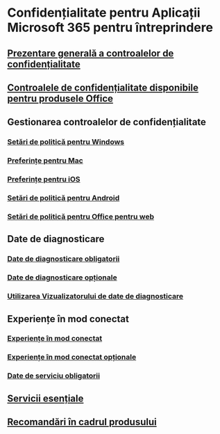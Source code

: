 # Confidențialitate pentru Aplicații Microsoft 365 pentru întreprindere

## [Prezentare generală a controalelor de confidențialitate](overview-privacy-controls.md)
## [Controalele de confidențialitate disponibile pentru produsele Office](products-versions-privacy-controls.md)

## Gestionarea controalelor de confidențialitate
### [Setări de politică pentru Windows](manage-privacy-controls.md)
### [Preferințe pentru Mac](mac-privacy-preferences.md)
### [Preferințe pentru iOS](ios-privacy-preferences.md)
### [Setări de politică pentru Android](android-privacy-controls.md)
### [Setări de politică pentru Office pentru web](office-web-privacy-controls.md)

## Date de diagnosticare
### [Date de diagnosticare obligatorii](required-diagnostic-data.md)
### [Date de diagnosticare opționale](optional-diagnostic-data.md)
### [Utilizarea Vizualizatorului de date de diagnosticare](https://support.microsoft.com/office/cf761ce9-d805-4c60-a339-4e07f3182855)

## Experiențe în mod conectat
### [Experiențe în mod conectat](connected-experiences.md)
### [Experiențe în mod conectat opționale](optional-connected-experiences.md)
### [Date de serviciu obligatorii](required-service-data.md)

## [Servicii esențiale](essential-services.md)
## [Recomandări în cadrul produsului](in-product-recommendations.md)